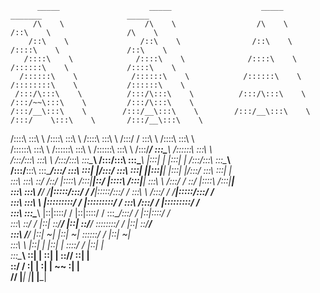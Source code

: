 
          _____                    _____                    _____                   _______                   _____                  
         /\    \                  /\    \                  /\    \                 /::\    \                 /\    \                 
        /::\    \                /::\    \                /::\    \               /::::\    \               /::\    \                
       /::::\    \              /::::\    \              /::::\    \             /::::::\    \             /::::\    \               
      /::::::\    \            /::::::\    \            /::::::\    \           /::::::::\    \           /::::::\    \              
     /:::/\:::\    \          /:::/\:::\    \          /:::/\:::\    \         /:::/~~\:::\    \         /:::/\:::\    \             
    /:::/__\:::\    \        /:::/__\:::\    \        /:::/__\:::\    \       /:::/    \:::\    \       /:::/__\:::\    \            
   /::::\   \:::\    \      /::::\   \:::\    \      /::::\   \:::\    \     /:::/    / \:::\    \     /::::\   \:::\    \           
  /::::::\   \:::\    \    /::::::\   \:::\    \    /::::::\   \:::\    \   /:::/____/   \:::\____\   /::::::\   \:::\    \          
 /:::/\:::\   \:::\    \  /:::/\:::\   \:::\____\  /:::/\:::\   \:::\____\ |:::|    |     |:::|    | /:::/\:::\   \:::\____\         
/:::/__\:::\   \:::\____\/:::/  \:::\   \:::|    |/:::/  \:::\   \:::|    ||:::|____|     |:::|    |/:::/  \:::\   \:::|    |        
\:::\   \:::\   \::/    /\::/   |::::\  /:::|____|\::/   |::::\  /:::|____| \:::\    \   /:::/    / \::/   |::::\  /:::|____|        
 \:::\   \:::\   \/____/  \/____|:::::\/:::/    /  \/____|:::::\/:::/    /   \:::\    \ /:::/    /   \/____|:::::\/:::/    /         
  \:::\   \:::\    \            |:::::::::/    /         |:::::::::/    /     \:::\    /:::/    /          |:::::::::/    /          
   \:::\   \:::\____\           |::|\::::/    /          |::|\::::/    /       \:::\__/:::/    /           |::|\::::/    /           
    \:::\   \::/    /           |::| \::/____/           |::| \::/____/         \::::::::/    /            |::| \::/____/            
     \:::\   \/____/            |::|  ~|                 |::|  ~|                \::::::/    /             |::|  ~|                  
      \:::\    \                |::|   |                 |::|   |                 \::::/    /              |::|   |                  
       \:::\____\               \::|   |                 \::|   |                  \::/____/               \::|   |                  
        \::/    /                \:|   |                  \:|   |                   ~~                      \:|   |                  
         \/____/                  \|___|                   \|___|                                            \|___|                  
                                                                                                                                     
